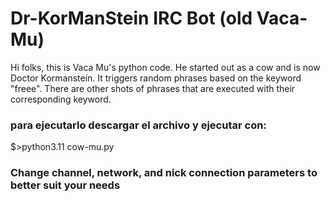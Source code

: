 <h1>Dr-KorManStein IRC Bot (old Vaca-Mu)</h1>
<p>Hi folks, this is Vaca Mu's python code. He started out as a cow and is now Doctor Kormanstein. 
It triggers random phrases based on the keyword "freee". There are other shots of phrases that are executed with their corresponding keyword.</p>
<h3>para ejecutarlo descargar el archivo <cow-mu.py> y ejecutar con:</h3>
<p>$>python3.11 cow-mu.py</p>
<h3>Change channel, network, and nick connection parameters to better suit your needs</h3>
